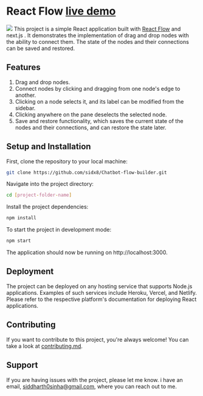 # React Flow [live demo](https://chatbot-flow-builder.vercel.app/)

![](https://github.com/sidx8/Chatbot-flow-builder/blob/main/public/demo.gif)
This project is a simple React application built with [React Flow](https://reactflow.dev/) and next.js . It demonstrates the implementation of drag and drop nodes with the ability to connect them. The state of the nodes and their connections can be saved and restored.

## Features

1. Drag and drop nodes.
2. Connect nodes by clicking and dragging from one node's edge to another.
3. Clicking on a node selects it, and its label can be modified from the sidebar.
4. Clicking anywhere on the pane deselects the selected node.
5. Save and restore functionality, which saves the current state of the nodes and their connections, and can restore the state later.

## Setup and Installation

First, clone the repository to your local machine:

```bash
git clone https://github.com/sidx8/Chatbot-flow-builder.git
```

Navigate into the project directory:

```bash
cd [project-folder-name]
```

Install the project dependencies:

```bash
npm install
```

To start the project in development mode:

```bash
npm start
```

The application should now be running on http://localhost:3000.

## Deployment

The project can be deployed on any hosting service that supports Node.js applications. Examples of such services include Heroku, Vercel, and Netlify. Please refer to the respective platform's documentation for deploying React applications.

## Contributing

If you want to contribute to this project, you're always welcome! You can take a look at [contributing.md](https://github.com/sidx8/Chatbot-flow-builder/blob/main/CONTRIBUTING.md).

## Support

If you are having issues with the project, please let me know. i have an email, siddharth0sinha@gmail.com, where you can reach out to me.
